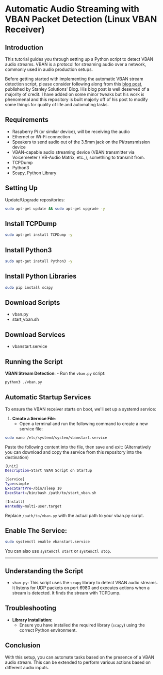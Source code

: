 # Automatic Audio Streaming with VBAN Packet Detection (Linux VBAN Receiver)

## Introduction

This tutorial guides you through setting up a Python script to detect VBAN audio streams. VBAN is a protocol for streaming audio over a network, commonly used in audio production setups.

Before getting started with implementing the automatic VBAN stream detection script, please consider following along from this [blog post](https://blog.stanleysolutionsnw.com/networked-audio-using-vban-and-rpi.html), published by Stanley Solutions' Blog. His blog post is well deserved of a majority of credit. I have added on some minor tweaks but his work is phenomenal and this repository is built majorly off of his post to modify some things for quality of life and automating tasks.

## Requirements

- Raspberry Pi (or similar device), will be receiving the audio
- Ethernet or Wi-Fi connection
- Speakers to send audio out of the 3.5mm jack on the Pi/transmission device
- VBAN-capable audio streaming device (VBAN transmitter via Voicemeeter / VB-Audio Matrix, etc.,), something to transmit from.
- TCPDump
- Python3
- Scapy, Python Library

## Setting Up

Update/Upgrade repositories:

```bash
sudo apt-get update && sudo apt-get upgrade -y
```

## Install TCPDump

```bash
sudo apt-get install TCPDump -y
```

## Install Python3

```bash
sudo apt-get install Python3 -y
```

## Install Python Libraries

```bash
sudo pip install scapy
```

## Download Scripts
- vban.py
- start_vban.sh
## Download Services
- vbanstart.service

## Running the Script

**VBAN Stream Detection**:
    - Run the `vban.py` script:

```bash
python3 ./vban.py
```

## Automatic Startup Services

To ensure the VBAN receiver starts on boot, we'll set up a systemd service:

1. **Create a Service File**:
   - Open a terminal and run the following command to create a new service file:
```bash
sudo nano /etc/systemd/system/vbanstart.service
```

Paste the following content into the file, then save and exit: (Alternatively you can download and copy the service from this repository into the destination)

```bash
[Unit]
Description=Start VBAN Script on Startup

[Service]
Type=simple
ExecStartPre=/bin/sleep 10
ExecStart=/bin/bash /path/to/start_vban.sh

[Install]
WantedBy=multi-user.target
```

Replace ``/path/to/vban.py`` with the actual path to your vban.py script.

## Enable The Service:

```bash
sudo systemctl enable vbanstart.service
```

You can also use ``systemctl start`` or ``systemctl stop``.

---
## Understanding the Script

- `vban.py`: This script uses the `scapy` library to detect VBAN audio streams. It listens for UDP packets on port 6980 and executes actions when a stream is detected. It finds the stream with TCPDump.

## Troubleshooting

- **Library Installation**:
    - Ensure you have installed the required library (`scapy`) using the correct Python environment.

## Conclusion

With this setup, you can automate tasks based on the presence of a VBAN audio stream. This can be extended to perform various actions based on different audio inputs.